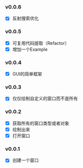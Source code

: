 ### v0.0.6

- [x] 反射搜索优化

### v0.0.5

- [x] 可复用代码提取（Refactor）
- [x] 增加一个Example

### v0.0.4

- [x] GUI的简单框架

### v0.0.3

- [x] 仅仅绘制自定义的窗口而不是所有


### v0.0.2

- [x] 获取所有的窗口类型或者对象
- [x] 绘制出来
- [x] 打开窗口

### v0.0.1

- [x] 创建一个窗口